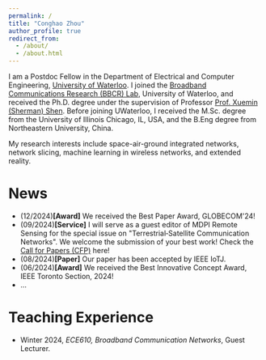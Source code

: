 ```yaml
---
permalink: /
title: "Conghao Zhou"
author_profile: true
redirect_from: 
  - /about/
  - /about.html
---
```

I am a Postdoc Fellow in the Department of Electrical and Computer Engineering, [University of Waterloo](https://uwaterloo.ca/). I joined the [Broadband Communications Research (BBCR) Lab](https://uwaterloo.ca/broadband-communications-research-lab/), University of Waterloo, and received the Ph.D. degree under the supervision of Professor [Prof. Xuemin (Sherman) Shen](https://uwaterloo.ca/scholar/sshen). Before joining UWaterloo, I received the M.Sc. degree from the University of Illinois Chicago, IL, USA, and the B.Eng degree from Northeastern University, China.

My research interests include space-air-ground integrated networks, network slicing, machine learning in wireless networks, and extended reality.

News
======
* (12/2024)**[Award]** We received the Best Paper Award, GLOBECOM'24!
* (09/2024)**[Service]** I will serve as a guest editor of MDPI Remote Sensing for the special issue on "Terrestrial‑Satellite Communication Networks". We welcome the submission of your best work! Check the [Call for Papers (CFP)](https://www.mdpi.com/journal/remotesensing/special_issues/003O5W5HIT) here!
* (08/2024)**[Paper]** Our paper has been accepted by IEEE IoTJ.
* (06/2024)**[Award]** We received the Best Innovative Concept Award, IEEE Toronto Section, 2024!
* ...


<!-- Publications
======
* **From One Thousand Pages of Specification to Unveiling Hidden Bugs:** *Large Language Model Assisted Fuzzing of Matter IoT Devices*  
**Xiaoyue Ma**, Lannan Luo, Qiang Zeng.    
*Security'24*, Philadelphia, USA, Aug. 2024


* **No More Companion Apps Hacking but One Dongle:** *Hub-Based Blackbox Fuzzing of IoT Firmware*  
**Xiaoyue Ma**, Qiang Zeng, Haotian Chi, Lannan Luo  
*MobiSys'23*, Helsinki, Finland, June. 2023    
\>\>[PDF]

<!-- Awards/Honors
======
* Best Paper Award, IEEE Globecom 2024.
* Best Innovative Concept Award, IEEE Toronto Section, 2024
* Best Paper Award, IEEE PIMRC 2023 
* Jon W. Mark Graduate Scholarship in Communication, University of Waterloo, 2021

<!-- Academic Service
======
### Reviewer of Refereed Journals
* IEEE Journal on Selected Areas in Communications (JSAC)
* IEEE/ACM Transactions on Networking (TON)
* IEEE Transactions on Wireless Communications (TWC)
* IEEE Transactions on Mobile Computing (TMC)
* IEEE Transactions on Cognitive Communications and Networking (TCCN)
* IEEE Internet of Things Journal (IoTJ)
* IEEE Transactions on Industrial Informatics (TII)
* IEEE Transactions on Intelligent Transportation Systems (TITS) 

### TPC of Refereed Conferences
* **SenSys'24 Workshop**: ACM Conference on Embedded Networked Sensor Systems Workshop
* **GLOBECOM**: IEEE Global Communications Conference
* **ICCC**: IEEE/CIC International Conference on Communications in China
* **INFOCOM'24 Workshop**: IEEE International Conference on Computer Communications Workshop -->

Teaching Experience
======
* Winter 2024, *ECE610, Broadband Communication Networks*, Guest Lecturer.


